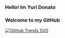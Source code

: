 ### Hello! Im Yuri Donato
### Welcome to my GitHub


<!--![Top Langs](https://github-readme-stats.vercel.app/api/top-langs/?username=YuriDonato\&layout=compact) 
[![Codewars Badge](https://www.codewars.com/users/YuriDonato/badges/large)](https://www.codewars.com/users/YuriDonato)
[![KnlnKS's LeetCode stats](https://leetcode-stats-six.vercel.app/api?username=YuriDonato)](https://github.com/YuriDonato/github-readme) -->
[![GitHub Trends SVG](https://api.githubtrends.io/user/svg/avgupta456/langs)](https://githubtrends.io)
<!--
<div style="display: inline_block"><br>
  <img align="center"  alt="Yuri-Kt" height="30" width="40" src="https://raw.githubusercontent.com/devicons/devicon/master/icons/kotlin/kotlin-plain.svg">
  <img align="center" alt="Yuri-Csharp" height="30" width="40" src="https://raw.githubusercontent.com/devicons/devicon/master/icons/csharp/csharp-original.svg">

</div>
-->
